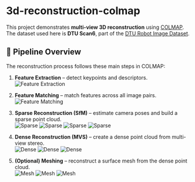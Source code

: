 # 3d-reconstruction-colmap

This project demonstrates **multi-view 3D reconstruction** using [COLMAP](https://colmap.github.io/).  
The dataset used here is **DTU Scan6**, part of the [DTU Robot Image Dataset](http://roboimagedata.compute.dtu.dk/).

## 🚀 Pipeline Overview
The reconstruction process follows these main steps in COLMAP:

1. **Feature Extraction** – detect keypoints and descriptors.  
   ![Feature Extraction](images/feature_extraction.png)

2. **Feature Matching** – match features across all image pairs.  
   ![Feature Matching](images/feature_matching.png)

3. **Sparse Reconstruction (SfM)** – estimate camera poses and build a sparse point cloud.  
   ![Sparse](images/sfm1.png)
   ![Sparse](images/sfm2.png)
   ![Sparse](images/sfm3.png)
   ![Sparse](images/sfm4.png)

5. **Dense Reconstruction (MVS)** – create a dense point cloud from multi-view stereo.  
   ![Dense](images/dense1.png)
   ![Dense](images/dense2.png)
   ![Dense](images/dense3.png)

7. **(Optional) Meshing** – reconstruct a surface mesh from the dense point cloud.  
   ![Mesh](images/ply1.png)
   ![Mesh](images/ply2.png)
   ![Mesh](images/ply3.png)
